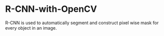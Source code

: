 # R-CNN-with-OpenCV

R-CNN is used to automatically segment and construct pixel wise mask for every object in an image.

